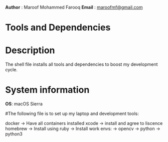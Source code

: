 **Author** : Maroof Mohammed Farooq
**Email**  : maroofmf@gmail.com

# Tools and Dependencies

# Description

The shell file installs all tools and dependencies to boost my development cycle.

# System information
**OS**: macOS Sierra


#The following file is to set up my laptop and development tools:

docker -> Have all containers installed
xcode -> install and agree to liscence
homebrew -> Install using ruby
    -> Install work envs: 
        -> opencv
        -> python
        -> python3


